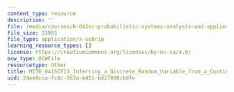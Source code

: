 ```yaml
---
content_type: resource
description: ''
file: /media/courses/6-041sc-probabilistic-systems-analysis-and-applied-probability-fall-2013/24ee9ccafc6c563ab451bd27890cbdfe_MIT6_041SCF13_Inferring_a_Discrete_Random_Variable_from_a_Continuous_Measurement_300k.vtt
file_size: 21951
file_type: application/x-subrip
learning_resource_types: []
license: https://creativecommons.org/licenses/by-nc-sa/4.0/
ocw_type: OCWFile
resourcetype: Other
title: MIT6_041SCF13_Inferring_a_Discrete_Random_Variable_from_a_Continuous_Measurement_300k.srt
uid: 24ee9cca-fc6c-563a-b451-bd27890cbdfe
---
```

